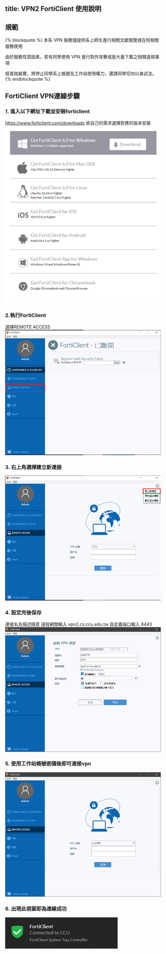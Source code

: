 title: VPN2 FortiClient 使用說明
---
## 規範
{% blockquote %}
本系 VPN 服務僅提供系上師生進行相關文獻閱覽或在校相關服務使用

由於服務性質因素，若有同學使用 VPN 進行對外攻擊或是大量下載之相關違規事項

經查詢屬實，將停止同學系上帳號及工作站使用權力，還請同學切勿以身試法。
{% endblockquote %}

## FortiClient VPN連線步驟
### 1. 進入以下網址下載並安裝forticlient

https://www.forticlient.com/downloads
依自己的需求選擇對應的版本安裝
![](image/vpn2/WR6kINp.png)
### 2.執行FortiClient
選擇REMOTE ACCESS
![](image/vpn2/eFIu4Fd.png)

### 3. 右上角選擇建立新連接
![](image/vpn2/s1DB1st.png)

### 4. 設定完後保存
連接名及描述隨意
遠程網關輸入 vpn2.cs.ccu.edu.tw
自定義端口輸入 8443
![](image/vpn2/58wyW0b.png)



### 5. 使用工作站帳號密碼後即可連接vpn
![](image/vpn2/KMfqti2.png)


### 6. 出現此視窗即為連線成功
![](image/vpn2/BjY4qUw.png)
